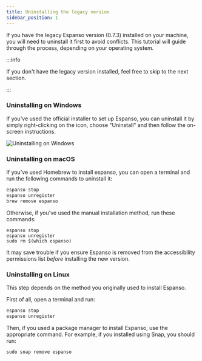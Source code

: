 ```yaml
---
title: Uninstalling the legacy version
sidebar_position: 1
---
```


If you have the legacy Espanso version (0.7.3) installed on your machine, you
will need to uninstall it first to avoid conflicts. This tutorial will guide
through the process, depending on your operating system.

:::info

If you don't have the legacy version installed, feel free to skip to the next
section.

:::

### Uninstalling on Windows

If you've used the official installer to set up Espanso, you can uninstall it by
simply right-clicking on the icon, choose "Uninstall" and then follow the
on-screen instructions.

![Uninstalling on Windows](/img/windows-uninstall-legacy.png)

### Uninstalling on macOS

If you've used Homebrew to install espanso, you can open a terminal and run the
following commands to uninstall it:

```bash
espanso stop
espanso unregister
brew remove espanso
```

Otherwise, if you've used the manual installation method, run these commands:

```
espanso stop
espanso unregister
sudo rm $(which espanso)
```

It may save trouble if you ensure Espanso is removed from the accessibility
permissions list _before_ installing the new version.

### Uninstalling on Linux

This step depends on the method you originally used to install Espanso.

First of all, open a terminal and run:

```bash
espanso stop
espanso unregister
```

Then, if you used a package manager to install Espanso, use the appropriate
command. For example, if you installed using Snap, you should run:

```
sudo snap remove espanso
```

